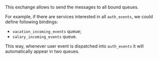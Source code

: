 This exchange allows to send the messages to all bound queues.

For example, if there are services interested in all `auth_events`, we could define following bindings:
- `vacation_incoming_events` queue;
- `salary_incoming_events` queue.

This way, whenever user event is dispatched into `auth_events` it will automatically appear in two queues.
